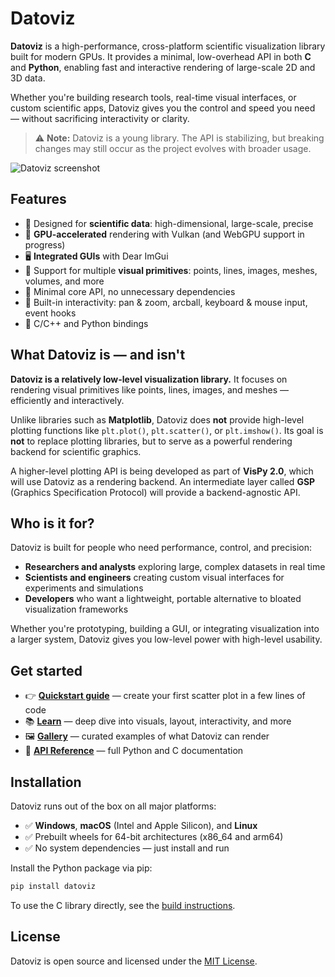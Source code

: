 # Datoviz

**Datoviz** is a high-performance, cross-platform scientific visualization library built for modern GPUs. It provides a minimal, low-overhead API in both **C** and **Python**, enabling fast and interactive rendering of large-scale 2D and 3D data.

Whether you're building research tools, real-time visual interfaces, or custom scientific apps, Datoviz gives you the control and speed you need — without sacrificing interactivity or clarity.

> ⚠️ **Note:** Datoviz is a young library. The API is stabilizing, but breaking changes may still occur as the project evolves with broader usage.

![Datoviz screenshot](https://raw.githubusercontent.com/datoviz/data/main/screenshots/hero.png)


## Features

- 🔬 Designed for **scientific data**: high-dimensional, large-scale, precise
- 🚀 **GPU-accelerated** rendering with Vulkan (and WebGPU support in progress)
- 🖥️ **Integrated GUIs** with Dear ImGui
- 🧩 Support for multiple **visual primitives**: points, lines, images, meshes, volumes, and more
- 🎯 Minimal core API, no unnecessary dependencies
- 🔁 Built-in interactivity: pan & zoom, arcball, keyboard & mouse input, event hooks
- 🧪 C/C++ and Python bindings


## What Datoviz is — and isn't

**Datoviz is a relatively low-level visualization library.** It focuses on rendering visual primitives like points, lines, images, and meshes — efficiently and interactively.

Unlike libraries such as **Matplotlib**, Datoviz does **not** provide high-level plotting functions like `plt.plot()`, `plt.scatter()`, or `plt.imshow()`. Its goal is **not** to replace plotting libraries, but to serve as a powerful rendering backend for scientific graphics.

A higher-level plotting API is being developed as part of **VisPy 2.0**, which will use Datoviz as a rendering backend. An intermediate layer called **GSP** (Graphics Specification Protocol) will provide a backend-agnostic API.



## Who is it for?

Datoviz is built for people who need performance, control, and precision:

* **Researchers and analysts** exploring large, complex datasets in real time
* **Scientists and engineers** creating custom visual interfaces for experiments and simulations
* **Developers** who want a lightweight, portable alternative to bloated visualization frameworks

Whether you're prototyping, building a GUI, or integrating visualization into a larger system, Datoviz gives you low-level power with high-level usability.


## Get started

- 👉 **[Quickstart guide](quickstart.md)** — create your first scatter plot in a few lines of code
- 📚 **[Learn](guide/index.md)** — deep dive into visuals, layout, interactivity, and more
- 🖼️ **[Gallery](gallery/index.md)** — curated examples of what Datoviz can render
- 🧩 **[API Reference](reference/api_py.md)** — full Python and C documentation


## Installation

Datoviz runs out of the box on all major platforms:

* ✅ **Windows**, **macOS** (Intel and Apple Silicon), and **Linux**
* ✅ Prebuilt wheels for 64-bit architectures (x86\_64 and arm64)
* ✅ No system dependencies — just install and run

Install the Python package via pip:

```bash
pip install datoviz
```

To use the C library directly, see the [build instructions](discussions/BUILD.md).


## License

Datoviz is open source and licensed under the [MIT License](discussions/LICENSE.md).
